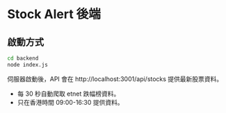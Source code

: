 # Stock Alert 後端

## 啟動方式

```bash
cd backend
node index.js
```

伺服器啟動後，API 會在 http://localhost:3001/api/stocks 提供最新股票資料。

- 每 30 秒自動爬取 etnet 跌幅榜資料。
- 只在香港時間 09:00-16:30 提供資料。 